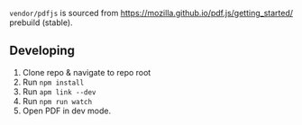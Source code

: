 `vendor/pdfjs` is sourced from https://mozilla.github.io/pdf.js/getting_started/ prebuild (stable).

## Developing

1. Clone repo & navigate to repo root
2. Run `npm install`
4. Run `apm link --dev`
3. Run `npm run watch`
5. Open PDF in dev mode.
